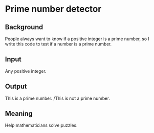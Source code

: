 # Prime number detector
## Background
People always want to know if a positive integer is a prime number, so I write this code to test if a number is a prime number.
## Input
Any positive integer.
## Output
This is a prime number.
/This is not a prime number.
## Meaning
Help mathematicians solve puzzles.
